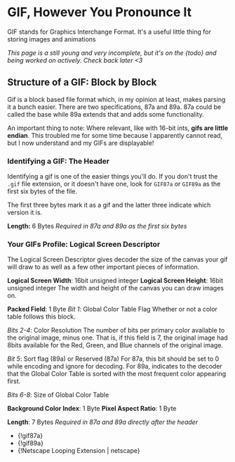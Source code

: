 # GIF, However You Pronounce It
GIF stands for Graphics Interchange Format. It's a useful little thing for storing images and animations 

*This page is a still young and very incomplete, but it's on the {todo} and being worked on actively. Check back later <3*

## Structure of a GIF: Block by Block
Gif is a block based file format which, in my opinion at least, makes parsing it a bunch easier. There are two specifications, 87a and 89a. 87a could be called the base while 89a extends that and adds some functionality.

An important thing to note: Where relevant, like with 16-bit ints, **gifs are little endian**. This troubled me for some time because I apparently cannot read, but I now understand and my GIFs are displayable!

### Identifying a GIF: The Header
Identifying a gif is one of the easier things you'll do. If you don't trust the `.gif` file extension, or it doesn't have one, look for `GIF87a` or `GIF89a` as the first six bytes of the file.

The first three bytes mark it as a gif and the latter three indicate which version it is.

**Length:** 6 Bytes
*Required in 87a and 89a as the first six bytes*

### Your GIFs Profile: Logical Screen Descriptor
The Logical Screen Descriptor gives decoder the size of the canvas your gif will draw to as well as a few other important pieces of information.

**Logical Screen Width**: 16bit unsigned integer
**Logical Screen Height**: 16bit unsigned integer
The width and height of the canvas you can draw images on.

**Packed Field**: 1 Byte
*Bit 1*: Global Color Table Flag
Whether or not a color table follows this block.

*Bits 2-4*: Color Resolution
The number of bits per primary color available to the original image, minus one. That is, if this field is 7, the original image had 8bits available for the Red, Green, and Blue channels of the original image.

*Bit 5*: Sort flag (89a) or Reserved (87a)
For 87a, this bit should be set to 0 while encoding and ignore for decoding.
For 89a, indicates to the decoder that the Global Color Table is sorted with the most frequent color appearing first.

*Bits 6-8*: Size of Global Color Table


**Background Color Index**: 1 Byte
**Pixel Aspect Ratio**: 1 Byte

**Length**: 7 Bytes
*Required in 87a and 89a directly after the header*

- {!gif87a}
- {!gif89a}
- {!Netscape Looping Extension | netscape}

[gif87a]: https://www.w3.org/Graphics/GIF/spec-gif87.txt
[gif89a]: https://www.w3.org/Graphics/GIF/spec-gif89a.txt
[netscape]: http://www.vurdalakov.net/misc/gif/netscape-looping-application-extension